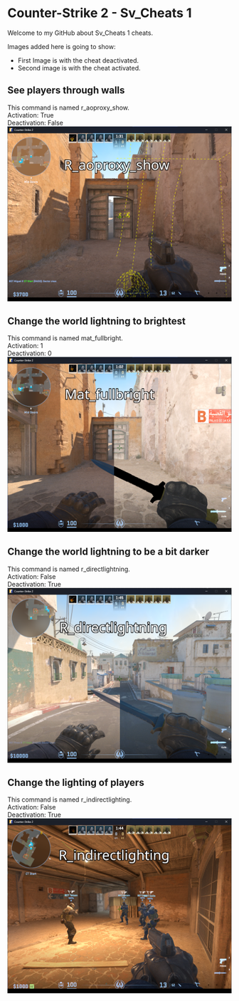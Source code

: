 # Counter-Strike 2 - Sv_Cheats 1
Welcome to my GitHub about Sv_Cheats 1 cheats. 

Images added here is going to show:  
- First Image is with the cheat deactivated.  
- Second image is with the cheat activated.  


## See players through walls
This command is named r_aoproxy_show.  
Activation: True  
Deactivation: False   
![raoproxy](https://github.com/Shoopzar/cs2legit/blob/main/images/raoproxyshow.png)

## Change the world lightning to brightest
This command is named mat_fullbright.  
Activation: 1  
Deactivation: 0  
![matfullbright](https://github.com/Shoopzar/cs2legit/blob/main/images/matfullbright.png)

## Change the world lightning to be a bit darker
This command is named r_directlightning.  
Activation: False  
Deactivation: True       
![rdirectlighting](https://github.com/Shoopzar/cs2legit/blob/main/images/rdirectlightning.png)

## Change the lighting of players
This command is named r_indirectlighting.  
Activation: False  
Deactivation: True       
![rindirectlighting](https://github.com/Shoopzar/cs2legit/blob/main/images/rindirectlighting.png)



